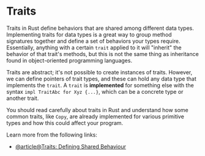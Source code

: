 # Traits

Traits in Rust define behaviors that are shared among different data types. Implementing traits for data types is a great way to group method signatures together and define a set of behaviors your types require. Essentially, anything with a certain `trait` applied to it will "inherit" the behavior of that trait's methods, but this is not the same thing as inheritance found in object-oriented programming languages.

Traits are abstract; it's not possible to create instances of traits. However, we can define pointers of trait types, and these can hold any data type that implements the `trait`. A `trait` is **implemented** for something else with the syntax `impl TraitAbc for Xyz {...}`, which can be a concrete type or another trait.

You should read carefully about traits in Rust and understand how some common traits, like `Copy`, are already implemented for various primitive types and how this could affect your program.

Learn more from the following links:

- [@article@Traits: Defining Shared Behaviour](https://doc.rust-lang.org/book/ch10-02-traits.html)
